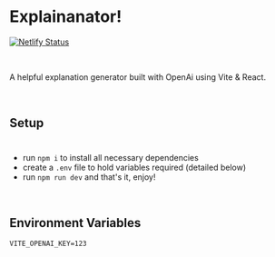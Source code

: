 # Explainanator!

[![Netlify Status](https://api.netlify.com/api/v1/badges/7409e386-3380-4b64-a190-ffbf33bb27c1/deploy-status)](https://app.netlify.com/sites/explainanator/deploys)

&nbsp;
&nbsp;

A helpful explanation generator built with OpenAi using Vite & React.

&nbsp;

## Setup

#

-   run `npm i` to install all necessary dependencies
-   create a `.env` file to hold variables required (detailed below)
-   run `npm run dev` and that's it, enjoy!

&nbsp;
&nbsp;

## Environment Variables

```
VITE_OPENAI_KEY=123
```

&nbsp;
&nbsp;
